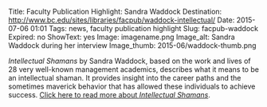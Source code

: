 Title: Faculty Publication Highlight: Sandra Waddock
Destination: http://www.bc.edu/sites/libraries/facpub/waddock-intellectual/
Date: 2015-07-06 01:01 
Tags: news, faculty publication highlight 
Slug: facpub-waddock
Expired: no
ShowText: yes
Image: imagename.png
Image_alt: Sandra Waddock during her interview
Image_thumb: 2015-06/waddock-thumb.png

<em>Intellectual Shamans</em> by Sandra Waddock, based on the work and lives of 28 very well-known management academics, describes what it means to be an intellectual shaman. It provides insight into the career paths and the sometimes maverick behavior that has allowed these individuals to achieve success. [Click here to read more about <em>Intellectual Shamans</em>](http://www.bc.edu/sites/libraries/facpub/waddock-intellectual/).

